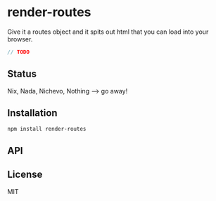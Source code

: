 # render-routes


Give it a routes object and it spits out html that you can load into your browser.

```js
// TODO
```

## Status

Nix, Nada, Nichevo, Nothing --> go away!
## Installation

    npm install render-routes

## API


## License

MIT
